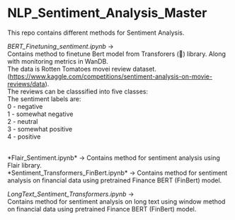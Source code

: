 # NLP_Sentiment_Analysis_Master


This repo contains different methods for Sentiment Analysis.

*BERT_Finetuning_sentiment.ipynb* ->   
Contains method to finetune Bert model from Transforers (🤗) library. Along with monitoring metrics in WanDB.    
The data is Rotten Tomatoes movei review dataset.  
(https://www.kaggle.com/competitions/sentiment-analysis-on-movie-reviews/data).   
The reviews can be classsified into five classes:  
The sentiment labels are:  
0 - negative  
1 - somewhat negative  
2 - neutral  
3 - somewhat positive  
4 - positive  

<br>
*Flair_Sentiment.ipynb* ->   
Contains method for sentiment analysis using Flair library.  
  
<br>
*Sentiment_Transformers_FinBert.ipynb* ->  
Contains method for sentiment analysis on financial data using pretrained Finance BERT (FinBert) model.

  

  
*LongText_Sentiment_Transformers.ipynb* ->   
Contains method for sentiment analysis on long text using window method on financial data using pretrained Finance BERT (FinBert) model.
